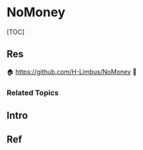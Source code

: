 # NoMoney

[TOC]



## Res
🏠 https://github.com/H-Limbus/NoMoney
🚧 


### Related Topics



## Intro



## Ref
